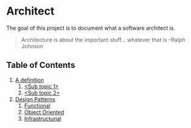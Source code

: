 # Architect
The goal of this project is to document what a software architect is.

> Architecture is about the important stuff... whatever that is –Ralph Johnson

## Table of Contents
1. [A definition](topics/definition.md)
    1. [<Sub topic 1>](/topics/sub_topic_1.md#sub-topic-1)
    2. [<Sub topic 2>](/topics/sub_topic_1.md#sub-topic-2)
2. [Design Patterns](topics/design_patterns.md)
    1. [Functional]()
    2. [Object Oriented]()
    3. [Infrastructurial]()